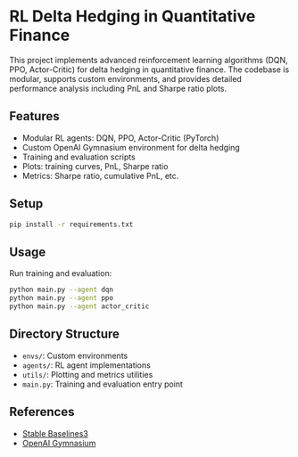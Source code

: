# RL Delta Hedging in Quantitative Finance

This project implements advanced reinforcement learning algorithms (DQN, PPO, Actor-Critic) for delta hedging in quantitative finance. The codebase is modular, supports custom environments, and provides detailed performance analysis including PnL and Sharpe ratio plots.

## Features
- Modular RL agents: DQN, PPO, Actor-Critic (PyTorch)
- Custom OpenAI Gymnasium environment for delta hedging
- Training and evaluation scripts
- Plots: training curves, PnL, Sharpe ratio
- Metrics: Sharpe ratio, cumulative PnL, etc.

## Setup
```bash
pip install -r requirements.txt
```

## Usage
Run training and evaluation:
```bash
python main.py --agent dqn
python main.py --agent ppo
python main.py --agent actor_critic
```

## Directory Structure
- `envs/`: Custom environments
- `agents/`: RL agent implementations
- `utils/`: Plotting and metrics utilities
- `main.py`: Training and evaluation entry point

## References
- [Stable Baselines3](https://github.com/DLR-RM/stable-baselines3)
- [OpenAI Gymnasium](https://gymnasium.farama.org/) 